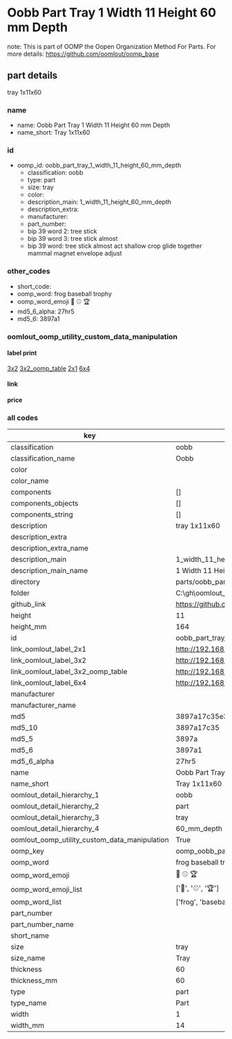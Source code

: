 # Oobb Part Tray 1 Width 11 Height 60 mm Depth  

note: This is part of OOMP the Oopen Organization Method For Parts. For more details: https://github.com/oomlout/oomp_base

##  part details
  



tray 1x11x60



### name
* name: Oobb Part Tray 1 Width 11 Height 60 mm Depth
* name_short: Tray 1x11x60 
### id
* oomp_id: oobb_part_tray_1_width_11_height_60_mm_depth
  * classification: oobb
  * type: part
  * size: tray
  * color: 
  * description_main: 1_width_11_height_60_mm_depth
  * description_extra: 
  * manufacturer: 
  * part_number: 
  * bip 39 word 2: tree stick
  * bip 39 word 3: tree stick almost
  * bip 39 word: tree stick almost act shallow crop glide together mammal magnet envelope adjust

### other_codes
* short_code: 
* oomp_word: frog baseball trophy
* oomp_word_emoji :frog: :baseball: :trophy:
* md5_6_alpha: 27hr5
* md5_6: 3897a1






### oomlout_oomp_utility_custom_data_manipulation
#### label print
[3x2](http://192.168.1.245:1112/?label=oomp%2027hr5)
[3x2_oomp_table](http://192.168.1.108:1112/?label=oomp%2027hr5)
[2x1](http://192.168.1.242:1112/?label=oomp%2027hr5)
[6x4](http://192.168.1.55:1112/?label=oomp%2027hr5)    

#### link

                              

#### price







### all codes 
| key | value |  
| --- | --- |  
| classification | oobb |  
| classification_name | Oobb |  
| color |  |  
| color_name |  |  
| components | [] |  
| components_objects | [] |  
| components_string | [] |  
| description | tray 1x11x60 |  
| description_extra |  |  
| description_extra_name |  |  
| description_main | 1_width_11_height_60_mm_depth |  
| description_main_name | 1 Width 11 Height 60 mm Depth |  
| directory | parts/oobb_part_tray_1_width_11_height_60_mm_depth |  
| folder | C:\gh\oomlout_oobb_version_4_generated_parts\things\oobb_part_tray_1_width_11_height_60_mm_depth |  
| github_link | https://github.com/oomlout/oomlout_oomp_part_src/tree/main/parts/oobb_part_tray_1_width_11_height_60_mm_depth |  
| height | 11 |  
| height_mm | 164 |  
| id | oobb_part_tray_1_width_11_height_60_mm_depth |  
| link_oomlout_label_2x1 | http://192.168.1.242:1112/?label=oomp%2027hr5 |  
| link_oomlout_label_3x2 | http://192.168.1.245:1112/?label=oomp%2027hr5 |  
| link_oomlout_label_3x2_oomp_table | http://192.168.1.108:1112/?label=oomp%2027hr5 |  
| link_oomlout_label_6x4 | http://192.168.1.55:1112/?label=oomp%2027hr5 |  
| manufacturer |  |  
| manufacturer_name |  |  
| md5 | 3897a17c35e3ac60cfe280260db56f3f |  
| md5_10 | 3897a17c35 |  
| md5_5 | 3897a |  
| md5_6 | 3897a1 |  
| md5_6_alpha | 27hr5 |  
| name | Oobb Part Tray 1 Width 11 Height 60 mm Depth |  
| name_short | Tray 1x11x60  |  
| oomlout_detail_hierarchy_1 | oobb |  
| oomlout_detail_hierarchy_2 | part |  
| oomlout_detail_hierarchy_3 | tray |  
| oomlout_detail_hierarchy_4 | 60_mm_depth |  
| oomlout_oomp_utility_custom_data_manipulation | True |  
| oomp_key | oomp_oobb_part_tray_1_width_11_height_60_mm_depth |  
| oomp_word | frog baseball trophy |  
| oomp_word_emoji | :frog: :baseball: :trophy: |  
| oomp_word_emoji_list | [':frog:', ':baseball:', ':trophy:'] |  
| oomp_word_list | ['frog', 'baseball', 'trophy'] |  
| part_number |  |  
| part_number_name |  |  
| short_name |  |  
| size | tray |  
| size_name | Tray |  
| thickness | 60 |  
| thickness_mm | 60 |  
| type | part |  
| type_name | Part |  
| width | 1 |  
| width_mm | 14 |  
